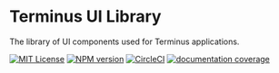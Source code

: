 # Terminus UI Library

The library of UI components used for Terminus applications.

[![MIT License][license_image]][license_url] [![NPM version][npm_version_image]][npm_url] [![CircleCI][circle_badge]][circle_link] [![documentation coverage][compodoc_badge]][docs_index]





[compodoc_badge]: https://rawgit.com/GetTerminus/terminus-ui/master/docs/images/coverage-badge.svg
[docs_index]: docs/coverage.html
[license_image]: http://img.shields.io/badge/license-MIT-blue.svg
[license_url]: LICENSE
[npm_url]: https://npmjs.org/package/@terminus/ui
[npm_version_image]: http://img.shields.io/npm/v/@terminus/ui.svg
[circle_badge]: https://circleci.com/gh/GetTerminus/terminus-ui/tree/master.svg?style=svg
[circle_link]: https://circleci.com/gh/GetTerminus/terminus-ui/tree/master
